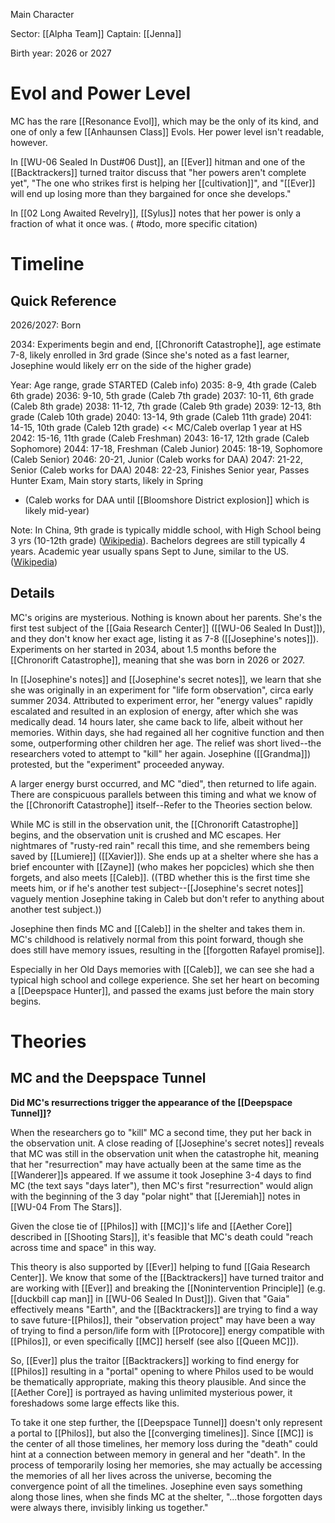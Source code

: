 Main Character

Sector: [[Alpha Team]]
Captain: [[Jenna]]

Birth year: 2026 or 2027

# Evol and Power Level
MC has the rare [[Resonance Evol]], which may be the only of its kind, and one of only a few [[Anhaunsen Class]] Evols. Her power level isn't readable, however.

In [[WU-06 Sealed In Dust#06 Dust]], an [[Ever]] hitman and one of the [[Backtrackers]] turned traitor discuss that "her powers aren't complete yet", "The one who strikes first is helping her [[cultivation]]", and "[[Ever]] will end up losing more than they bargained for once she develops."

In [[02 Long Awaited Revelry]], [[Sylus]] notes that her power is only a fraction of what it once was. ( #todo, more specific citation)

# Timeline

## Quick Reference

2026/2027: Born

2034: Experiments begin and end, [[Chronorift Catastrophe]], age estimate 7-8, likely enrolled in 3rd grade (Since she's noted as a fast learner, Josephine would likely err on the side of the higher grade)

Year: Age range, grade STARTED (Caleb info)
2035: 8-9, 4th grade (Caleb 6th grade)
2036: 9-10, 5th grade (Caleb 7th grade)
2037: 10-11, 6th grade (Caleb 8th grade)
2038: 11-12, 7th grade (Caleb 9th grade)
2039: 12-13, 8th grade (Caleb 10th grade)
2040: 13-14, 9th grade (Caleb 11th grade)
2041: 14-15, 10th grade (Caleb 12th grade) << MC/Caleb overlap 1 year at HS
2042: 15-16, 11th grade (Caleb Freshman)
2043: 16-17, 12th grade (Caleb Sophomore)
2044: 17-18, Freshman (Caleb Junior)
2045: 18-19, Sophomore (Caleb Senior)
2046: 20-21, Junior (Caleb works for DAA)
2047: 21-22, Senior (Caleb works for DAA)
2048: 22-23, Finishes Senior year, Passes Hunter Exam, Main story starts, likely in Spring
* (Caleb works for DAA until [[Bloomshore District explosion]] which is likely mid-year)

Note: In China, 9th grade is typically middle school, with High School being 3 yrs (10-12th grade) ([Wikipedia](https://en.wikipedia.org/wiki/Education_in_China#Education_system)). Bachelors degrees are still typically 4 years. Academic year usually spans Sept to June, similar to the US. ([Wikipedia](https://en.wikipedia.org/wiki/Academic_year#China))

## Details
MC's origins are mysterious. Nothing is known about her parents. She's the first test subject of the [[Gaia Research Center]] ([[WU-06 Sealed In Dust]]), and they don't know her exact age, listing it as 7-8 ([[Josephine's notes]]). Experiments on her started in 2034, about 1.5 months before the [[Chronorift Catastrophe]], meaning that she was born in 2026 or 2027.

In [[Josephine's notes]] and [[Josephine's secret notes]], we learn that she she was originally in an experiment for "life form observation", circa early summer 2034. Attributed to experiment error, her "energy values" rapidly escalated and resulted in an explosion of energy, after which she was medically dead. 14 hours later, she came back to life, albeit without her memories. Within days, she had regained all her cognitive function and then some, outperforming other children her age. The relief was short lived--the researchers voted to attempt to "kill" her again. Josephine ([[Grandma]]) protested, but the "experiment" proceeded anyway.

A larger energy burst occurred, and MC "died", then returned to life again. There are conspicuous parallels between this timing and what we know of the [[Chronorift Catastrophe]] itself--Refer to the Theories section below.

While MC is still in the observation unit, the [[Chronorift Catastrophe]] begins, and the observation unit is crushed and MC escapes. Her nightmares of "rusty-red rain" recall this time, and she remembers being saved by [[Lumiere]] ([[Xavier]]). She ends up at a shelter where she has a brief encounter with [[Zayne]] (who makes her popcicles) which she then forgets, and also meets [[Caleb]]. ((TBD whether this is the first time she meets him, or if he's another test subject--[[Josephine's secret notes]] vaguely mention Josephine taking in Caleb but don't refer to anything about another test subject.))

Josephine then finds MC and [[Caleb]] in the shelter and takes them in. MC's childhood is relatively normal from this point forward, though she does still have memory issues, resulting in the [[forgotten Rafayel promise]].

Especially in her Old Days memories with [[Caleb]], we can see she had a typical high school and college experience. She set her heart on becoming a [[Deepspace Hunter]], and passed the exams just before the main story begins.



# Theories

## MC and the Deepspace Tunnel
**Did MC's resurrections trigger the appearance of the [[Deepspace Tunnel]]?**

When the researchers go to "kill" MC a second time, they put her back in the observation unit. A close reading of [[Josephine's secret notes]] reveals that MC was still in the observation unit when the catastrophe hit, meaning that her "resurrection" may have actually been at the same time as the [[Wanderer]]s appeared. If we assume it took Josephine 3-4 days to find MC (the text says "days later"), then MC's first "resurrection" would align with the beginning of the 3 day "polar night" that [[Jeremiah]] notes in [[WU-04 From The Stars]].

Given the close tie of [[Philos]] with [[MC]]'s life and [[Aether Core]] described in [[Shooting Stars]], it's feasible that MC's death could "reach across time and space" in this way.

This theory is also supported by [[Ever]] helping to fund [[Gaia Research Center]]. We know that some of the [[Backtrackers]] have turned traitor and are working with [[Ever]] and breaking the [[Nonintervention Principle]] (e.g. [[duckbill cap man]] in [[WU-06 Sealed In Dust]]). Given that "Gaia" effectively means "Earth", and the [[Backtrackers]] are trying to find a way to save future-[[Philos]], their "observation project" may have been a way of trying to find a person/life form with [[Protocore]] energy compatible with [[Philos]], or even specifically [[MC]] herself (see also [[Queen MC]]).

So, [[Ever]] plus the traitor [[Backtrackers]] working to find energy for [[Philos]] resulting in a "portal" opening to where Philos used to be would be thematically appropriate, making this theory plausible. And since the [[Aether Core]] is portrayed as having unlimited mysterious power, it foreshadows some large effects like this.

To take it one step further, the [[Deepspace Tunnel]] doesn't only represent a portal to [[Philos]], but also the [[converging timelines]]. Since [[MC]] is the center of all those timelines, her memory loss during the "death" could hint at a connection between memory in general and her "death". In the process of temporarily losing her memories, she may actually be accessing the memories of all her lives across the universe, becoming the convergence point of all the timelines. Josephine even says something along those lines, when she finds MC at the shelter, "...those forgotten days were always there, invisibly linking us together."
